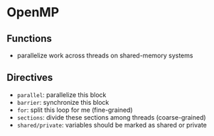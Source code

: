 # OpenMP

## Functions

- parallelize work across threads on shared-memory systems

## Directives

- `parallel`: parallelize this block
- `barrier`: synchronize this block
- `for`: split this loop for me (fine-grained)
- `sections`: divide these sections among threads (coarse-grained)
- `shared/private`: variables should be marked as shared or private
